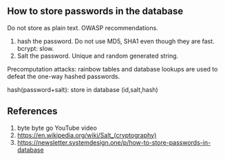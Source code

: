 ## How to store passwords in the database

Do not store as plain text. OWASP recommendations.

1. hash the password. Do not use MD5, SHA1 even though they are fast. bcrypt: slow.
2. Salt the password. Unique and random generated string.

Precomputation attacks: rainbow tables and database lookups are used to defeat the one-way hashed passwords.

hash(password+salt): store in database (id,salt,hash)

## References

1. byte byte go YouTube video
2. https://en.wikipedia.org/wiki/Salt_(cryptography)
3. https://newsletter.systemdesign.one/p/how-to-store-passwords-in-database
